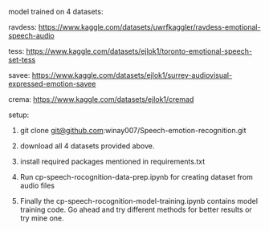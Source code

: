 model trained on 4 datasets:

ravdess: https://www.kaggle.com/datasets/uwrfkaggler/ravdess-emotional-speech-audio

tess: https://www.kaggle.com/datasets/ejlok1/toronto-emotional-speech-set-tess

savee: https://www.kaggle.com/datasets/ejlok1/surrey-audiovisual-expressed-emotion-savee

crema: https://www.kaggle.com/datasets/ejlok1/cremad

setup:

1. git clone git@github.com:winay007/Speech-emotion-recognition.git

2. download all 4 datasets provided above.

3. install required packages mentioned in requirements.txt

4. Run cp-speech-rocognition-data-prep.ipynb for creating dataset from audio files

5. Finally the cp-speech-rocognition-model-training.ipynb contains model training code. Go ahead and try
   different methods for better results or try mine one.
   
   
